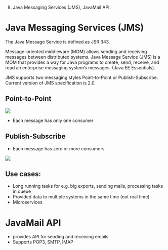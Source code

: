 8. Java Messaging Services (JMS), JavaMail API.

# Java Messaging Services (JMS)

The Java Message Service is defined as JSR 343.

Message-oriented middleware (MOM) allows sending and receiving messages between distributed systems. 
Java Message Service (JMS) is a MOM that provides a way for Java programs to create, send, receive, and read an enterprise messaging system’s messages. 
(Java EE Essentials).

JMS supports two messaging styles Point-to-Point or Publish-Subscribe. Current version of JMS specification is 2.0.

## Point-to-Point
![](https://docs.oracle.com/javaee/7/tutorial/img/jeett_dt_028.png)

- Each message has only one consumer
## Publish-Subscribe
- Each message has zero or more consumers


![](https://docs.oracle.com/javaee/7/tutorial/img/jeett_dt_029.png)

## Use cases:
- Long running tasks for e.g. big exports, sending mails, processing tasks in queue
- Provided data to multiple systems in the same time (not real time)
- Microservices
# JavaMail API
- provides API for sending and receiving emails
- Supports POP3, SMTP, IMAP


